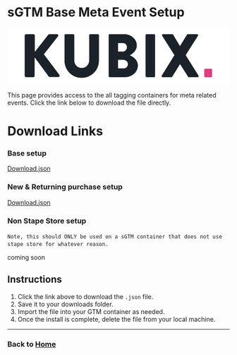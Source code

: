 # sGTM Base Meta Event Setup
![](https://raw.githubusercontent.com/kyle-williams-kubix/GTM-containers/refs/heads/main/Assets/Logos/Banner.png)

This page provides access to the all tagging containers for meta related events. Click the link below to download the file directly.

# Download Links

### Base setup
[Download.json]()

### New & Returning purchase setup
[Download.json](https://github.com/kyle-williams-kubix/GTM-containers/blob/3fe9b21cc6b80c88f342a345b5b948cd49fb7e54/Marketing%20Tags/Meta/sGTM%20-%20FB%20New%20vs%20returning%20purchases.json)

### Non Stape Store setup 
`Note, this should ONLY be used on a sGTM container that does not use stape store for whatever reason.`

coming soon

## Instructions

1. Click the link above to download the `.json` file.
2. Save it to your downloads folder.
3. Import the file into your GTM container as needed. 
4. Once the install is complete, delete the file from your local machine.

---
### Back to [Home](https://kyle-williams-kubix.github.io/GTM-containers/)
